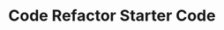 # Code Refactor Starter Code
<!-- For this assignment I went in and started looking at the html and the live sight. I got a feel of the website and its functionality then I went into the HTML and started making changes. I made changes in the html that clearly explain the format of the website in the code itself. I also added alt attributes to all the img to explain what is being presented. -->
